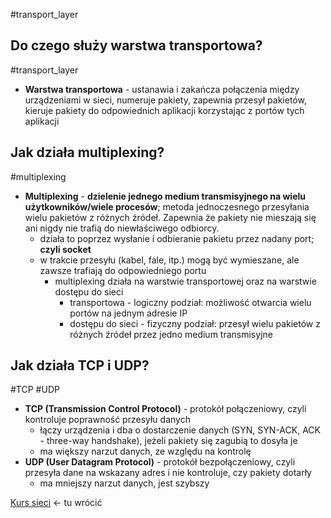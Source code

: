 #transport_layer

## Do czego służy warstwa transportowa?
#transport_layer 
- **Warstwa transportowa** - ustanawia i zakańcza połączenia między urządzeniami w sieci, numeruje pakiety, zapewnia przesył pakietów, kieruje pakiety do odpowiednich aplikacji korzystając z portów tych aplikacji

## Jak działa multiplexing?
#multiplexing
- **Multiplexing** - **dzielenie jednego medium transmisyjnego na wielu użytkowników/wiele procesów**; metoda jednoczesnego przesyłania wielu pakietów z różnych źródeł. Zapewnia że pakiety nie mieszają się ani nigdy nie trafią do niewłaściwego odbiorcy.
	- działa to poprzez wysłanie i odbieranie pakietu przez nadany port; **czyli socket**
	- w trakcie przesyłu (kabel, fale, itp.) mogą być wymieszane, ale zawsze trafiają do odpowiedniego portu
		- multiplexing działa na warstwie transportowej oraz na warstwie dostępu do sieci
			- transportowa - logiczny podział: możliwość otwarcia wielu portów na jednym adresie IP
			- dostępu do sieci - fizyczny podział: przesył wielu pakietów z różnych źródeł przez jedno medium transmisyjne

## Jak działa TCP i UDP?
#TCP #UDP 
- **TCP (Transmission Control Protocol)** - protokół połączeniowy, czyli kontroluje poprawność przesyłu danych
	- łączy urządzenia i dba o dostarczenie danych (SYN, SYN-ACK, ACK - three-way handshake), jeżeli pakiety się zagubią to dosyła je
	- ma większy narzut danych, ze względu na kontrolę
- **UDP (User Datagram Protocol)** - protokół bezpołączeniowy, czyli przesyła dane na wskazany adres i nie kontroluje, czy pakiety dotarły
	- ma mniejszy narzut danych, jest szybszy



[Kurs sieci](https://www.youtube.com/watch?v=HpjFsjjFIdE&list=PLpUS2q-4L9xx9P1SzadLKXGEY30yhVqYu&index=8) <- tu wrócić